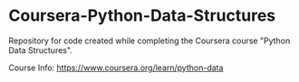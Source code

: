 # Coursera-Python-Data-Structures

Repository for code created while completing the Coursera course "Python Data Structures".

Course Info: https://www.coursera.org/learn/python-data

